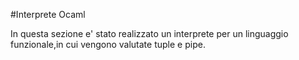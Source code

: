 #Interprete Ocaml

In questa sezione e' stato realizzato un interprete per un linguaggio funzionale,in cui vengono valutate tuple e pipe.
